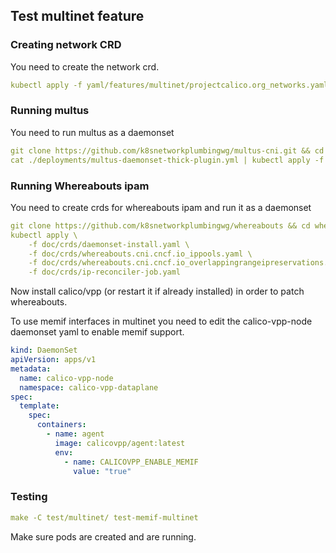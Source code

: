 ## Test multinet feature

### Creating network CRD 

You need to create the network crd.

````yaml
kubectl apply -f yaml/features/multinet/projectcalico.org_networks.yaml
````

### Running multus

You need to run multus as a daemonset

````yaml
git clone https://github.com/k8snetworkplumbingwg/multus-cni.git && cd multus-cni
cat ./deployments/multus-daemonset-thick-plugin.yml | kubectl apply -f -
````

### Running Whereabouts ipam

You need to create crds for whereabouts ipam and run it as a daemonset

````yaml
git clone https://github.com/k8snetworkplumbingwg/whereabouts && cd whereabouts
kubectl apply \
    -f doc/crds/daemonset-install.yaml \
    -f doc/crds/whereabouts.cni.cncf.io_ippools.yaml \
    -f doc/crds/whereabouts.cni.cncf.io_overlappingrangeipreservations.yaml \
    -f doc/crds/ip-reconciler-job.yaml
````

Now install calico/vpp (or restart it if already installed) in order to patch whereabouts.

To use memif interfaces in multinet you need to edit the calico-vpp-node daemonset yaml to enable memif support.

````yaml
kind: DaemonSet
apiVersion: apps/v1
metadata:
  name: calico-vpp-node
  namespace: calico-vpp-dataplane
spec:
  template:
    spec:
      containers:
        - name: agent
          image: calicovpp/agent:latest
          env:
            - name: CALICOVPP_ENABLE_MEMIF
              value: "true"
````

### Testing

````yaml
make -C test/multinet/ test-memif-multinet
````

Make sure pods are created and are running.